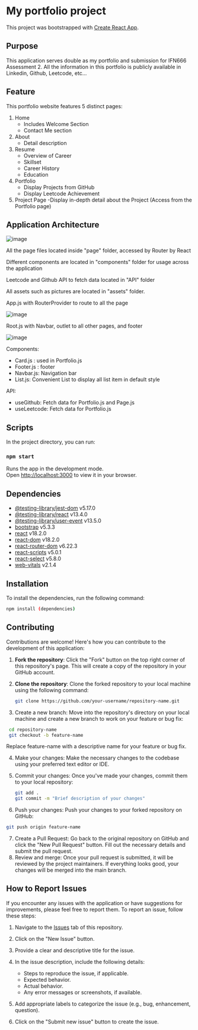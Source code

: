# My portfolio project

This project was bootstrapped with [Create React App](https://github.com/facebook/create-react-app).

## Purpose

This application serves double as my portfolio and submission for IFN666 Assessment 2. All the information in this portfolio is publicly available in Linkedin, Github, Leetcode, etc...

## Feature

This portfolio website features 5 distinct pages:
1. Home
   - Includes Welcome Section
   - Contact Me section
2. About
   - Detail description
3. Resume
   - Overview of Career
   - Skillset
   - Career History
   - Education
4. Portfolio
   - Display Projects from GitHub
   - Display Leetcode Achievement
5. Project Page
   -Display in-depth detail about the Project (Access from the Portfolio page)

## Application Architecture

![image](https://github.com/ngphl/portfolio/assets/72726562/64b86096-566b-4aea-9b97-fc75a5a20cb4)

All the page files located inside "page" folder, accessed by Router by React

Different components are located in "components" folder for usage across the application

Leetcode and Github API to fetch data located in "API" folder

All assets such as pictures are located in "assets" folder.

App.js with RouterProvider to route to all the page

![image](https://github.com/ngphl/portfolio/assets/72726562/857734a3-356a-45f2-9a84-6df4c7b6f209)

Root.js with Navbar, outlet to all other pages, and footer

![image](https://github.com/ngphl/portfolio/assets/72726562/81200a13-335f-4f65-ad23-3d0564051341)

Components:
 - Card.js : used in Portfolio.js
 - Footer.js : footer
 - Navbar.js: Navigation bar
 - List.js: Convenient List to display all list item in default style

API:
- useGithub: Fetch data for Portfolio.js and Page.js
- useLeetcode: Fetch data for Portfolio.js

## Scripts

In the project directory, you can run:

### `npm start`

Runs the app in the development mode.\
Open [http://localhost:3000](http://localhost:3000) to view it in your browser.

## Dependencies

- [@testing-library/jest-dom](https://www.npmjs.com/package/@testing-library/jest-dom) v5.17.0
- [@testing-library/react](https://www.npmjs.com/package/@testing-library/react) v13.4.0
- [@testing-library/user-event](https://www.npmjs.com/package/@testing-library/user-event) v13.5.0
- [bootstrap](https://www.npmjs.com/package/bootstrap) v5.3.3
- [react](https://www.npmjs.com/package/react) v18.2.0
- [react-dom](https://www.npmjs.com/package/react-dom) v18.2.0
- [react-router-dom](https://www.npmjs.com/package/react-router-dom) v6.22.3
- [react-scripts](https://www.npmjs.com/package/react-scripts) v5.0.1
- [react-select](https://www.npmjs.com/package/react-select) v5.8.0
- [web-vitals](https://www.npmjs.com/package/web-vitals) v2.1.4

## Installation

To install the dependencies, run the following command:

```bash
npm install (dependencies)
```

## Contributing

Contributions are welcome! Here's how you can contribute to the development of this application:

1. **Fork the repository**: Click the "Fork" button on the top right corner of this repository's page. This will create a copy of the repository in your GitHub account.

2. **Clone the repository**: Clone the forked repository to your local machine using the following command:

   ```bash
   git clone https://github.com/your-username/repository-name.git

3. Create a new branch: Move into the repository's directory on your local machine and create a new branch to work on your feature or bug fix:

  ```bash
   cd repository-name
   git checkout -b feature-name
  ```
Replace feature-name with a descriptive name for your feature or bug fix.

4. Make your changes: Make the necessary changes to the codebase using your preferred text editor or IDE.
  
5. Commit your changes: Once you've made your changes, commit them to your local repository:

   ```bash
   git add .
   git commit -m "Brief description of your changes"
   ```
   
 6. Push your changes: Push your changes to your forked repository on GitHub:
  ```bash
  git push origin feature-name
  ```
7. Create a Pull Request: Go back to the original repository on GitHub and click the "New Pull Request" button. Fill out the necessary details and submit the pull request.
8. Review and merge: Once your pull request is submitted, it will be reviewed by the project maintainers. If everything looks good, your changes will be merged into the main branch.

## How to Report Issues

If you encounter any issues with the application or have suggestions for improvements, please feel free to report them. To report an issue, follow these steps:

1. Navigate to the [Issues](https://github.com/yourusername/yourrepositoryname/issues) tab of this repository.

2. Click on the "New Issue" button.

3. Provide a clear and descriptive title for the issue.

4. In the issue description, include the following details:
   - Steps to reproduce the issue, if applicable.
   - Expected behavior.
   - Actual behavior.
   - Any error messages or screenshots, if available.

5. Add appropriate labels to categorize the issue (e.g., bug, enhancement, question).

6. Click on the "Submit new issue" button to create the issue.

